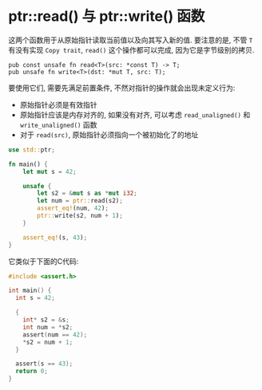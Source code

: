 # ptr::read() 与 ptr::write() 函数

这两个函数用于从原始指针读取当前值以及向其写入新的值.
要注意的是, 不管 `T` 有没有实现 `Copy trait`, `read()` 这个操作都可以完成, 因为它是字节级别的拷贝.

```rust, no_run
pub const unsafe fn read<T>(src: *const T) -> T;
pub unsafe fn write<T>(dst: *mut T, src: T);
```

要使用它们, 需要先满足前置条件, 不然对指针的操作就会出现未定义行为:

- 原始指针必须是有效指针
- 原始指针应该是内存对齐的, 如果没有对齐, 可以考虑 `read_unaligned()` 和 `write_unaligned()` 函数
- 对于 `read(src)`, 原始指针必须指向一个被初始化了的地址

```rust
use std::ptr;

fn main() {
    let mut s = 42;

    unsafe {
        let s2 = &mut s as *mut i32;
        let num = ptr::read(s2);
        assert_eq!(num, 42);
        ptr::write(s2, num + 1);
    }

    assert_eq!(s, 43);
}
```

它类似于下面的C代码:

```C
#include <assert.h>

int main() {
  int s = 42;

  {
    int* s2 = &s;
    int num = *s2;
    assert(num == 42);
    *s2 = num + 1;
  }

  assert(s == 43);
  return 0;
}
```